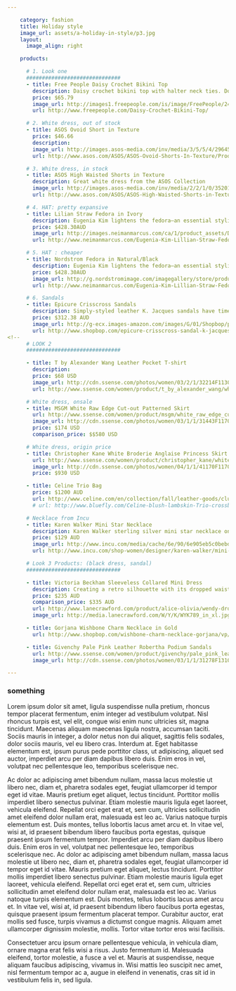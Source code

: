 ```yaml
---

    category: fashion
    title: Holiday style
    image_url: assets/a-holiday-in-style/p3.jpg
    layout:
      image_align: right

    products:

      # 1. Look one
      ##############################
      - title: Free People Daisy Crochet Bikini Top
        description: Daisy crochet bikini top with halter neck ties. Double straps in front that create a triangle shape. Bust is fully lined. Bottom hem is scalloped. Ties at middle of bust.
        price: $65.79
        image_url: http://images1.freepeople.com/is/image/FreePeople/24159022_011_a?%24detail-item%24
        url: http://www.freepeople.com/Daisy-Crochet-Bikini-Top/

      # 2. White dress, out of stock
      - title: ASOS Ovoid Short in Texture
        price: $46.66
        description:
        image_url: http://images.asos-media.com/inv/media/3/5/5/4/2964553/image4xxl.jpg
        url: http://www.asos.com/ASOS/ASOS-Ovoid-Shorts-In-Texture/Prod/pgeproduct.aspx?iid=2964553

      # 3. White dress, in stock
      - title: ASOS High Waisted Shorts in Texture
        description: Great white dress from the ASOS Collection
        image_url: http://images.asos-media.com/inv/media/2/2/1/0/3520122/image2xxl.jpg
        url: http://www.asos.com/ASOS/ASOS-High-Waisted-Shorts-in-Texture/Prod/pgeproduct.aspx?iid=3520122

      # 4. HAT: pretty expansive
      - title: Lilian Straw Fedora in Ivory
        description: Eugenia Kim lightens the fedora—an essential styling element for warm weather—in braided straw.
        price: $428.30AUD
        image_url: http://images.neimanmarcus.com/ca/1/product_assets/D/0/M/J/Z/NMD0MJZ_mz.jpg
        url: http://www.neimanmarcus.com/Eugenia-Kim-Lillian-Straw-Fedora-Ivory/prod165310036/p.prod

      # 5. HAT : cheaper
      - title: Nordstrom Fedora in Natural/Black
        description: Eugenia Kim lightens the fedora—an essential styling element for warm weather—in braided straw.
        price: $428.30AUD
        image_url: http://g.nordstromimage.com/imagegallery/store/product/Large/13/_7814333.jpg
        url: http://www.neimanmarcus.com/Eugenia-Kim-Lillian-Straw-Fedora-Ivory/prod165310036/p.prod

      # 6. Sandals
      - title: Epicure Crisscross Sandals
        description: Simply-styled leather K. Jacques sandals have timeless appeal. Buckle closure. Leather sole.
        price: $312.38 AUD
        image_url: http://g-ecx.images-amazon.com/images/G/01/Shopbop/p/pcs/products/kjaqu/kjaqu4003228426/kjaqu4003228426_q1_1-0.jpg
        url: http://www.shopbop.com/epicure-crisscross-sandal-k-jacques/vp/v=1/1559665417.htm
<!--
      # LOOK 2
      ##############################

      - title: T by Alexander Wang Leather Pocket T-shirt
        description:
        price: $68 USD
        image_url: http://cdn.ssense.com/photos/women/03/2/1/32214F113017_1_1.jpg
        url: http://www.ssense.com/women/product/t_by_alexander_wang/white_supima_and_leather_pocket_t-shirt/81748

      # White dress, onsale
      - title: MSGM White Raw Edge Cut-out Patterned Skirt
        url: http://www.ssense.com/women/product/msgm/white_raw_edge_cut-out_patterned_skirt/73672
        image_url: http://cdn.ssense.com/photos/women/03/1/1/31443F117001_1_1.jpg
        price: $174 USD
        comparison_price: $$580 USD

      # White dress, origin price
      - title: Christopher Kane White Broderie Anglaise Princess Skirt
        url: http://www.ssense.com/women/product/christopher_kane/white_broderie_anglaise_princess_skirt/92361
        image_url: http://cdn.ssense.com/photos/women/04/1/1/41170F117002_1_1.jpg
        price: $930 USD

      - title: Celine Trio Bag
        price: $1200 AUD
        url: http://www.celine.com/en/collection/fall/leather-goods/clutch-pouch/35
        # url: http://www.bluefly.com/Celine-blush-lambskin-Trio-crossbody-bag/cat20428/316163501/detail.fly

      # Necklace from Incu
      - title: Karen Walker Mini Star Necklace
        description: Karen Walker sterling silver mini star necklace on 22cm length chain from Karen Walker Jewellery's Super Fine collection.
        price: $129 AUD
        image_url: http://www.incu.com/media/cache/6e/90/6e905eb5c0bebda572abc976a68032cc.jpg
        url: http://www.incu.com/shop-women/designer/karen-walker/mini-star-necklace-silver/

      # Look 3 Products: (black dress, sandal)
      ##############################

      - title: Victoria Beckham Sleeveless Collared Mini Dress
        description: Creating a retro silhouette with its dropped waist design, this lace dress from alice + olivia reinterprets the feminine glamour of a bygone era. Complete the look with black patent pumps.
        price: $235 AUD
        comparison_price: $335 AUD
        url: http://www.lanecrawford.com/product/alice-olivia/wendy-dropped-waist-lace-dress/_/WYK789/product.lc
        image_url: http://media.lanecrawford.com/W/Y/K/WYK789_in_xl.jpg

      - title: Gorjana Wishbone Charm Necklace in Gold
        url: http://www.shopbop.com/wishbone-charm-necklace-gorjana/vp/v=1/845524441946482.htm

      - title: Givenchy Pale Pink Leather Robertha Podium Sandals
        url: http://www.ssense.com/women/product/givenchy/pale_pink_leather_robertha_podium_sandals/73170
        image_url: http://cdn.ssense.com/photos/women/03/1/1/31278F131016_5_1.jpg -->

---
```

<h3>something</h3>

Lorem ipsum dolor sit amet, ligula suspendisse nulla pretium, rhoncus tempor placerat fermentum, enim integer ad vestibulum volutpat. Nisl rhoncus turpis est, vel elit, congue wisi enim nunc ultricies sit, magna tincidunt. Maecenas aliquam maecenas ligula nostra, accumsan taciti. Sociis mauris in integer, a dolor netus non dui aliquet, sagittis felis sodales, dolor sociis mauris, vel eu libero cras. Interdum at. Eget habitasse elementum est, ipsum purus pede porttitor class, ut adipiscing, aliquet sed auctor, imperdiet arcu per diam dapibus libero duis. Enim eros in vel, volutpat nec pellentesque leo, temporibus scelerisque nec.

Ac dolor ac adipiscing amet bibendum nullam, massa lacus molestie ut libero nec, diam et, pharetra sodales eget, feugiat ullamcorper id tempor eget id vitae. Mauris pretium eget aliquet, lectus tincidunt. Porttitor mollis imperdiet libero senectus pulvinar. Etiam molestie mauris ligula eget laoreet, vehicula eleifend. Repellat orci eget erat et, sem cum, ultricies sollicitudin amet eleifend dolor nullam erat, malesuada est leo ac. Varius natoque turpis elementum est. Duis montes, tellus lobortis lacus amet arcu et. In vitae vel, wisi at, id praesent bibendum libero faucibus porta egestas, quisque praesent ipsum fermentum tempor. Imperdiet arcu per diam dapibus libero duis. Enim eros in vel, volutpat nec pellentesque leo, temporibus scelerisque nec. Ac dolor ac adipiscing amet bibendum nullam, massa lacus molestie ut libero nec, diam et, pharetra sodales eget, feugiat ullamcorper id tempor eget id vitae. Mauris pretium eget aliquet, lectus tincidunt. Porttitor mollis imperdiet libero senectus pulvinar. Etiam molestie mauris ligula eget laoreet, vehicula eleifend. Repellat orci eget erat et, sem cum, ultricies sollicitudin amet eleifend dolor nullam erat, malesuada est leo ac. Varius natoque turpis elementum est. Duis montes, tellus lobortis lacus amet arcu et. In vitae vel, wisi at, id praesent bibendum libero faucibus porta egestas, quisque praesent ipsum fermentum placerat tempor. Curabitur auctor, erat mollis sed fusce, turpis vivamus a dictumst congue magnis. Aliquam amet ullamcorper dignissim molestie, mollis. Tortor vitae tortor eros wisi facilisis.

Consectetuer arcu ipsum ornare pellentesque vehicula, in vehicula diam, ornare magna erat felis wisi a risus. Justo fermentum id. Malesuada eleifend, tortor molestie, a fusce a vel et. Mauris at suspendisse, neque aliquam faucibus adipiscing, vivamus in. Wisi mattis leo suscipit nec amet, nisl fermentum tempor ac a, augue in eleifend in venenatis, cras sit id in vestibulum felis in, sed ligula.
